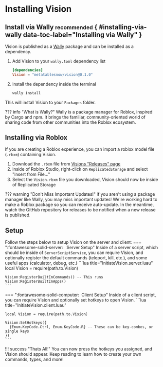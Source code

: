 # Installing Vision

## Install via Wally <small>recommended</small> { #installing-via-wally data-toc-label="Installing via Wally" }

Vision is published as a [Wally](http://www.wally.run) package and can be installed as a dependency. 

1. Add Vision to your `wally.toml` dependency list

    ```toml title="wally.toml"
    [dependencies]
    Vision = "metatablesnow/vision@0.1.0"
    ```

2. Install the dependency  inside the terminal
   ```sh title="terminal"
   wally install
   ```

This will install Vision to your `Packages` folder.

??? info "What is Wally?" 
    Wally is a package manager for Roblox, inspired by Cargo and npm. It brings the familiar, community-oriented world of sharing code from other communities into the Roblox ecosystem.

## Installing via Roblox
If you are creating a Roblox experience, you can import a roblox model file (`.rbxm`) containing Vision.

1. Download the `.rbxm` file from [Visions "Releases" page](http://www.github.com/metatablesnow/Vision/releases)
2. Inside of Roblox Studio, right-click on `ReplicatedStorage` and select "Insert from File..."
3. Select the `Vision.rbxm` file you downloaded, Vision should now be inside of Replicated Storage

??? warning "Don't Miss Important Updates!"
    If you aren't using a package manager like Wally, you may miss important updates! We're working hard to make a Roblox package so you can receive auto-update. In the meantime, watch the GitHub repository for releases to be notified when a new release is published.

## Setup

Follow the steps below to setup Vision on the server and client:
=== ":fontawesome-solid-server:&nbsp;&nbsp; Server Setup"
    Inside of a server script, which should be inside of `ServerScriptService`, you can require Vision, and optionally register the default commands (teleport, kill, etc.), and some useful apps (calculator,  debug, etc.)
    ```lua title="InitiateVision.server.luau"
    local Vision = require(path.to.Vision)

    Vision:RegisterBuiltInCommands() -- This runs Vision:RegisterBuiltInApps()
    ```
=== ":fontawesome-solid-computer:&nbsp;&nbsp;Client Setup"
    Inside of a client script, you can require Vision and optionally set hotkeys to open Vision.
    ```lua title="InitiateVision.client.luau"

    local Vision = require(path.to.Vision)

    Vision:SetHotkeys({
      {Enum.KeyCode.Ctrl, Enum.KeyCode.R} -- These can be key-combos, or single keys
    })
    ```

!!! success "Thats All!"
    You can now press the hotkeys you assigned, and Vision should appear. Keep reading to learn how to create your own commands, types, and more!
